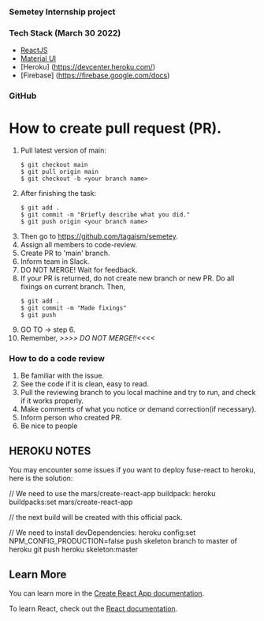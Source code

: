 ### Semetey Internship project
### Tech Stack (March 30 2022)
* [ReactJS](https://reactjs.org/)
* [Material UI](https://mui.com/)
* [Heroku] (https://devcenter.heroku.com/)
* [Firebase] (https://firebase.google.com/docs)

### GitHub
# How to create pull request (PR).
  1. Pull latest version of main:
      ```
      $ git checkout main
      $ git pull origin main
      $ git checkout -b <your branch name>
      ```
  2. After finishing the task:
      ```
      $ git add .
      $ git commit -m "Briefly describe what you did."
      $ git push origin <your branch name>
  3. Then go to https://github.com/tagaism/semetey.
  4. Assign all members to code-review.
  5. Create PR to 'main' branch.
  6. Inform team in Slack.
  7. DO NOT MERGE! Wait for feedback.
  8. If your PR is returned, do not create new branch or new PR.
      Do all fixings on current branch. Then,
      ```
      $ git add .
      $ git commit -m "Made fixings"
      $ git push
      ```
  9. GO TO -> step 6.
  10. Remember, _>>>> DO NOT MERGE!!<<<<_
### How to do a code review
  1. Be familiar with the issue.
  2. See the code if it is clean, easy to read.
  3. Pull the reviewing branch to you local machine and try to run, and check if it works properly.
  4. Make comments of what you notice or demand correction(if necessary).
  5. Inform person who created PR.
  6. Be nice to people

HEROKU NOTES
----------------
You may encounter some issues if you want to deploy fuse-react to heroku, here is the solution:

// We need to use the mars/create-react-app buildpack:
heroku buildpacks:set mars/create-react-app

// the next build will be created with this official pack.

// We need to install devDependencies:
heroku config:set NPM_CONFIG_PRODUCTION=false
push skeleton branch to master of heroku
git push heroku skeleton:master

## Learn More

You can learn more in the [Create React App documentation](https://facebook.github.io/create-react-app/docs/getting-started).

To learn React, check out the [React documentation](https://reactjs.org/).